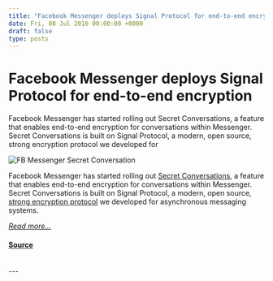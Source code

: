 ```yaml
---
title: "Facebook Messenger deploys Signal Protocol for end-to-end encryption"
date: Fri, 08 Jul 2016 00:00:00 +0000
draft: false
type: posts
---
```

# Facebook Messenger deploys Signal Protocol for end-to-end encryption





 Facebook Messenger has started rolling out Secret Conversations, a feature that enables end-to-end encryption for conversations within Messenger. Secret Conversations is built on Signal Protocol, a modern, open source, strong encryption protocol we developed for

![FB Messenger Secret Conversation](/blog/images/fbmessenger.png)

Facebook Messenger has started rolling out [Secret Conversations](https://newsroom.fb.com/news/2016/07/messenger-starts-testing-end-to-end-encryption-with-secret-conversations/), a feature that enables end-to-end encryption for conversations within Messenger. Secret Conversations is built on Signal Protocol, a modern, open source, [strong encryption protocol](/blog/advanced-ratcheting) we developed for asynchronous messaging systems.

[_Read more..._](https://signal.org/blog/facebook-messenger/)

#### [Source](https://signal.org/blog/facebook-messenger/)

<br/>
---
